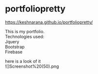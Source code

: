 # portfoliopretty

https://keshnarana.github.io/portfoliopretty/

This is my portfolio. <br>
 Technologies used:<br>
 Jquery<br>
 Bootstrap<br>
 Firebase<br>
 
 here is a look of it<br>
![]Screenshot%20(50).png

